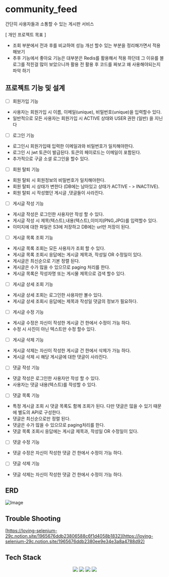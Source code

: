 # community_feed

간단히 사용자들과 소통할 수 있는 게시판 서비스

[ 개인 프로젝트 목표 ]
- 조회 부분에서 전과 후를 비교하여 성능 개선 할수 있는 부분을 정리해가면서 적용해보기
- 추후 기능에서 좋아요 기능은 대부분은 Redis를 활용해서 적용 하던데 그 이유를 블로그를 적힌걸 많이 보았으니까 
  활용 전 활용 후 코드를 짜보고 왜 사용해야되는지 파악 하기

## 프로젝트 기능 및 설계
- [ ] 회원가입 기능
- 사용자는 회원가입 시 이름, 이메일(unique), 비밀번호(unique)을 입력할수 있다.
- 일반적으로 모든 사용자는 회원가입 시 ACTIVE 상태와 USER 권한 (일반) 을 지닌다


- [ ] 로그인 기능
- 로그인시 회원가입때 입력한 이메일과와 비밀번호가 일치해야한다.
- 로그인 시 jwt 토큰이 발급된다. 토큰의 페이로드는 이메일이 포함된다.
- 추가적으로 구글 소셜 로그인을 할수 있다.

- [ ] 회원 탈퇴 기능
- 회원 탈퇴 시 회원정보의 비밀번호가 일치해야한다.
- 회원 탈퇴 시 상태가 변한다 (DB에는 남아있고 상태가 ACTIVE - > INACTIVE).
- 회원 탈퇴 시 작성했던 게시글 ,댓글들이 사라진다.


- [ ] 게시글 작성 기능
- 게시글 작성은 로그인한 사용자만 작성 할 수 있다.
- 게시글 작성 시 제목(텍스트),내용(텍스트),이미지(PNG,JPG)를 입력할수 있다.
- 이미지에 대한 파일은 S3에 저장하고 DB에는 url만 저장이 된다.

- [ ] 게시글 목록 조회 기능
- 게시글 목록 조회는 모든 사용자가 조회 할 수 있다.
- 게시글 목록 조회시 응답에는 게시글 제목과, 작성일 OR 수정일이 있다.
- 게시글은 최신순으로 기본 정렬 된다. 
- 게시글은 수가 많을 수 있으므로 paging 처리를 한다.
- 게시글 목록은 작성자명 또는 게시물 제목으로 검색 할수 있다. 


- [ ] 게시글 상세 조회 기능
- 게시글 상세 조회는 로그인한 사용자만 볼수 있다.
- 게시글 상세 조회시 응답에는 제목과 작성일 댓글의 정보가 필요하다.


- [ ] 게시글 수정 기능
- 게시글 수정은 자신이 작성한 게시글 건 한에서 수정이 가능 하다.
- 수정 시 사진이 아닌 텍스트만 수정 할수 있다.


- [ ] 게시글 삭제 기능
- 게시글 삭제는 자신이 작성한 게시글 건 한에서 삭제가 가능 하다.
- 게시글 삭제 시 해당 게시글에 대한 댓글이 사라진다.


- [ ] 댓글 작성 기능
- 댓글 작성은 로그인한 사용자만 작성 할 수 있다.
- 사용자는 댓글 내용(텍스트)를 작성할 수 있다.

- [ ] 댓글 목록 기능
- 특정 게시글 조회 시 댓글 목록도 함께 조회가 된다. 다만 댓글은 많을 수 있기 때문에 별도의 API로 구성한다.
- 댓글은 최신순으로만 정렬 된다.
- 댓글은 수가 많을 수 있으므로 paging처리를 한다.
- 댓글 목록 조회시 응답에는 게시글 제목과, 작성일 OR 수정일이 있다.


- [ ] 댓글 수정 기능
- 댓글 수정은 자신이 작성한 댓글 건 한에서 수정이 가능 하다.


- [ ] 댓글 삭제 기능
- 댓글 삭제는 자신이 작성한 댓글 건 한에서 수정이 가능 하다.

## ERD

![Image](https://github.com/user-attachments/assets/a5b1afca-b03b-45b9-a697-3310966643ab)

## Trouble Shooting

[https://loving-selenium-29c.notion.site/1965676ddb23806588c6f1d4058b1832](https://loving-selenium-29c.notion.site/1965676ddb2380ee9e34e3a8a4788d92)

## Tech Stack

<div align=center> 
  <img src="https://img.shields.io/badge/java-007396?style=for-the-badge&logo=java&logoColor=white"> 
  <img src="https://img.shields.io/badge/spring-6DB33F?style=for-the-badge&logo=spring&logoColor=white"> 
  <img src="https://img.shields.io/badge/mysql-4479A1?style=for-the-badge&logo=mysql&logoColor=white"> 
  <img src="https://img.shields.io/badge/git-F05032?style=for-the-badge&logo=git&logoColor=white">
</div>

